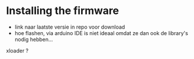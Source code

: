 # Installing the firmware

* link naar laatste versie in repo voor download
* hoe flashen, via arduino IDE is niet ideaal omdat ze dan ook de library's nodig hebben...

xloader ?
